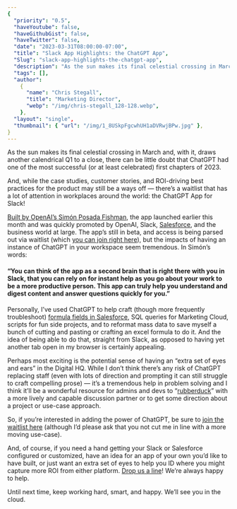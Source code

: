 ```yaml
---
{
  "priority": "0.5",
  "haveYoutube": false,
  "haveGithubGist": false,
  "haveTwitter": false,
  "date": "2023-03-31T08:00:00-07:00",
  "title": "Slack App Highlights: the ChatGPT App",
  "Slug": "slack-app-highlights-the-chatgpt-app",
  "description": "As the sun makes its final celestial crossing in March and, with it, draws another calendrical Q1 to a close, there can be little doubt…",
  "tags": [],
  "author":
    {
      "name": "Chris Stegall",
      "title": "Marketing Director",
      "webp": "/img/chris-stegall_128-128.webp",
    },
  "layout": "single",
  "thumbnail": { "url": "/img/1_8USkpFgcwhUH1aDVRwjBPw.jpg" },
}
---
```


As the sun makes its final celestial crossing in March and, with it, draws another calendrical Q1 to a close, there can be little doubt that ChatGPT had one of the most successful (or at least celebrated) first chapters of 2023.

And, while the case studies, customer stories, and ROI-driving best practices for the product may still be a ways off — there’s a waitlist that has a lot of attention in workplaces around the world: the ChatGPT App for Slack!

[Built by OpenAI’s Simón Posada Fishman](https://slack.com/blog/news/how-i-built-the-chatgpt-app-for-slack), the app launched earlier this month and was quickly promoted by OpenAI, Slack, [Salesforce](https://www.salesforce.com/news/stories/chatgpt-app-for-slack/), and the business world at large. The app’s still in beta, and access is being parsed out via waitlist (which [you can join right here](https://openai.com/waitlist/slack)), but the impacts of having an instance of ChatGPT in your workspace seem tremendous. In Simón’s words:

#### “You can think of the app as a second brain that is right there with you in Slack, that you can rely on for instant help as you go about your work to be a more productive person. This app can truly help you understand and digest content and answer questions quickly for you.”

Personally, I’ve used ChatGPT to help craft (though more frequently troubleshoot) [formula fields in Salesforce](https://medium.com/creme-de-la-crm/chatgpt-x-salesforce-formula-fields-34e40ac8ff1b), SQL queries for Marketing Cloud, scripts for fun side projects, and to reformat mass data to save myself a bunch of cutting and pasting or crafting an excel formula to do it. And the idea of being able to do that, straight from Slack, as opposed to having yet another tab open in my browser is certainly appealing.

Perhaps most exciting is the potential sense of having an “extra set of eyes and ears” in the Digital HQ. While I don’t think there’s any risk of ChatGPT replacing staff (even with lots of direction and prompting it can still struggle to craft compelling prose) — it’s a tremendous help in problem solving and I think it’ll be a wonderful resource for admins and devs to “[rubberduck](https://en.wikipedia.org/wiki/Rubber_duck_debugging)” with a more lively and capable discussion partner or to get some direction about a project or use-case approach.

So, if you’re interested in adding the power of ChatGPT, be sure to [join the waitlist here](https://openai.com/waitlist/slack) (although I’d please ask that you not cut me in line with a more moving use-case).

And, of course, if you need a hand getting your Slack or Salesforce configured or customized, have an idea for an app of your own you’d like to have built, or just want an extra set of eyes to help you ID where you might capture more ROI from either platform. [Drop us a line](https://appexchange.salesforce.com/appxConsultingListingDetail?listingId=a0N30000001gF9jEAE)! We’re always happy to help.

Until next time, keep working hard, smart, and happy. We’ll see you in the cloud.
